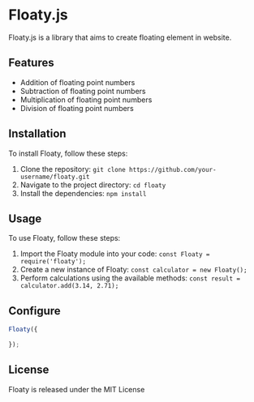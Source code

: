 # Floaty.js

Floaty.js is a library that aims to create floating element in website.

## Features

- Addition of floating point numbers
- Subtraction of floating point numbers
- Multiplication of floating point numbers
- Division of floating point numbers

## Installation

To install Floaty, follow these steps:

1. Clone the repository: `git clone https://github.com/your-username/floaty.git`
2. Navigate to the project directory: `cd floaty`
3. Install the dependencies: `npm install`

## Usage

To use Floaty, follow these steps:

1. Import the Floaty module into your code: `const Floaty = require('floaty');`
2. Create a new instance of Floaty: `const calculator = new Floaty();`
3. Perform calculations using the available methods: `const result = calculator.add(3.14, 2.71);`

## Configure

```javascript
Floaty({
  
});
```

## License

Floaty is released under the MIT License